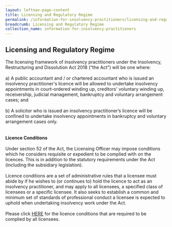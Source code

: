 ```yaml
---
layout: leftnav-page-content
title: Licensing and Regulatory Regime
permalink: /information-for-insolvency-practitioners/licensing-and-regulatory-regime/
breadcrumb: Licensing and Regulatory Regime
collection_name: information-for-insolvency-practitioners
---
```


**Licensing and Regulatory Regime**
---
The licensing framework of insolvency practitioners under the Insolvency, Restructuring and Dissolution Act 2018 (“the Act”) will be one where:
<br><br>
a)	A public accountant and / or chartered accountant who is issued an insolvency practitioner's licence will be allowed to undertake insolvency appointments in court-ordered winding up, creditors' voluntary winding up, receivership, judicial management, bankruptcy and voluntary arrangement cases; and
<br><br>
b)	A solicitor who is issued an insolvency practitioner’s licence will be confined to undertake insolvency appointments in bankruptcy and voluntary arrangement cases only. 
<br><br><br>
**Licence Conditions**
<br><br>
Under section 52 of the Act, the Licensing Officer may impose conditions which he considers requisite or expedient to be complied with on the licences. This is in addition to the statutory requirements under the Act (including the subsidiary legislation).
<br><br>
Licence conditions are a set of administrative rules that a licensee must abide by if he wishes to (or continues to) hold the licence to act as an insolvency practitioner, and may apply to all licensees, a specified class of licensees or a specific licensee. It also seeks to establish a common and minimum set of standards of professional conduct a licensee is expected to uphold when undertaking insolvency work under the Act.
<br><br>
Please click <a href="/files/Licence Conditions on IP.pdf" target="_blank">HERE</a> for the licence conditions that are required to be complied by all licensees. <br>
